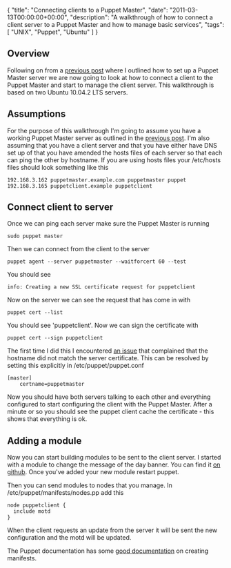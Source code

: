 {
  "title": "Connecting clients to a Puppet Master",
  "date": "2011-03-13T00:00:00+00:00",
  "description": "A walkthrough of how to connect a client server to a Puppet Master and how to manage basic services",
  "tags": [
    "UNIX",
    "Puppet",
    "Ubuntu"
  ]
}

## Overview

Following on from a [previous post][1] where I outlined how to set up a Puppet Master server we are now going to look at how to connect a client to the Puppet Master and start to manage the client server. This walkthrough is based on two Ubuntu 10.04.2 LTS servers. 

## Assumptions

For the purpose of this walkthrough I'm going to assume you have a working Puppet Master server as outlined in the [previous post][1]. I'm also assuming that you have a client server and that you have either have DNS set up of that you have amended the hosts files of each server so that each can ping the other by hostname. If you are using hosts files your /etc/hosts files should look something like this 

    192.168.3.162 puppetmaster.example.com puppetmaster puppet
    192.168.3.165 puppetclient.example puppetclient

## Connect client to server

Once we can ping each server make sure the Puppet Master is running

    sudo puppet master

Then we can connect from the client to the server

    puppet agent --server puppetmaster --waitforcert 60 --test

You should see 

    info: Creating a new SSL certificate request for puppetclient

Now on the server we can see the request that has come in with

    puppet cert --list

You should see 'puppetclient'. Now we can sign the certificate with

    puppet cert --sign puppetclient

The first time I did this I encountered [an issue][2] that complained that the hostname did not match the server certificate. This can be resolved by setting this explicitly in /etc/puppet/puppet.conf

    [master]
        certname=puppetmaster

Now you should have both servers talking to each other and everything configured to start configuring the client with the Puppet Master. After a minute or so you should see the puppet client cache the certificate - this shows that everything is ok. 

## Adding a module

Now you can start building modules to be sent to the client server. I started with a module to change the message of the day banner. You can find it [on github][3]. Once you've added your new module restart puppet.

Then you can send modules to nodes that you manage. In /etc/puppet/manifests/nodes.pp add this

    node puppetclient {
      include motd
    }

When the client requests an update from the server it will be sent the new configuration and the motd will be updated. 

The Puppet documentation has some [good documentation][4] on creating manifests.

[1]: /setting-up-puppet-on-ubuntu-10-04/
[2]: http://projects.puppetlabs.com/projects/puppet/wiki/Ruby_Ssl_2007_006
[3]: https://github.com/shapeshed/puppet-master/tree/master/modules/motd
[4]: http://docs.puppetlabs.com/learning/manifests.html
